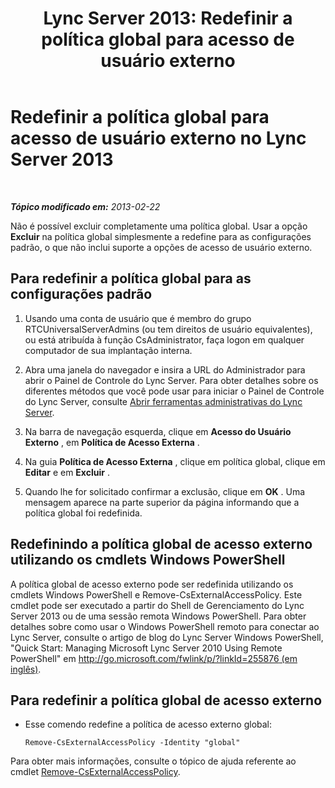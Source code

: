 ﻿---
title: 'Lync Server 2013: Redefinir a política global para acesso de usuário externo'
TOCTitle: Redefinir a política global para acesso de usuário externo
ms:assetid: 8207e1b1-de9e-461f-975f-fcc5c526849a
ms:mtpsurl: https://technet.microsoft.com/pt-br/library/Gg182545(v=OCS.15)
ms:contentKeyID: 49307293
ms.date: 05/19/2016
mtps_version: v=OCS.15
ms.translationtype: HT
---

# Redefinir a política global para acesso de usuário externo no Lync Server 2013

 

_**Tópico modificado em:** 2013-02-22_

Não é possível excluir completamente uma política global. Usar a opção **Excluir** na política global simplesmente a redefine para as configurações padrão, o que não inclui suporte a opções de acesso de usuário externo.

## Para redefinir a política global para as configurações padrão

1.  Usando uma conta de usuário que é membro do grupo RTCUniversalServerAdmins (ou tem direitos de usuário equivalentes), ou está atribuída à função CsAdministrator, faça logon em qualquer computador de sua implantação interna.

2.  Abra uma janela do navegador e insira a URL do Administrador para abrir o Painel de Controle do Lync Server. Para obter detalhes sobre os diferentes métodos que você pode usar para iniciar o Painel de Controle do Lync Server, consulte [Abrir ferramentas administrativas do Lync Server](lync-server-2013-open-lync-server-administrative-tools.md).

3.  Na barra de navegação esquerda, clique em **Acesso do Usuário Externo** , em **Política de Acesso Externa** .

4.  Na guia **Política de Acesso Externa** , clique em política global, clique em **Editar** e em **Excluir** .

5.  Quando lhe for solicitado confirmar a exclusão, clique em **OK** . Uma mensagem aparece na parte superior da página informando que a política global foi redefinida.

## Redefinindo a política global de acesso externo utilizando os cmdlets Windows PowerShell

A política global de acesso externo pode ser redefinida utilizando os cmdlets Windows PowerShell e Remove-CsExternalAccessPolicy. Este cmdlet pode ser executado a partir do Shell de Gerenciamento do Lync Server 2013 ou de uma sessão remota Windows PowerShell. Para obter detalhes sobre como usar o Windows PowerShell remoto para conectar ao Lync Server, consulte o artigo de blog do Lync Server Windows PowerShell, "Quick Start: Managing Microsoft Lync Server 2010 Using Remote PowerShell" em [http://go.microsoft.com/fwlink/p/?linkId=255876 (em inglês)](http://go.microsoft.com/fwlink/p/?linkid=255876).

## Para redefinir a política global de acesso externo

  - Esse comendo redefine a política de acesso externo global:
    
        Remove-CsExternalAccessPolicy -Identity "global"

Para obter mais informações, consulte o tópico de ajuda referente ao cmdlet [Remove-CsExternalAccessPolicy](remove-csexternalaccesspolicy.md).

